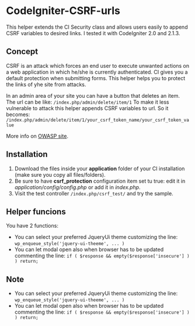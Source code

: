 CodeIgniter-CSRF-urls
=====================

This helper extends the CI Security class and allows users easily to append CSRF variables to desired links.
I tested it with CodeIgniter 2.0 and 2.1.3.


## Concept

CSRF is an attack which forces an end user to execute unwanted actions on a web application in which he/she is currently authenticated.
CI gives you a default protection when submitting forms.
This helper helps you to protect the links of yhe site from attacks.

In an admin area of your site you can have a button that deletes an item. The url can be like:
`/index.php/admin/delete/item/1`
To make it less vulnerable to attack this helper appends CSRF variables to url. So it becomes:
`/index.php/admin/delete/item/1/your_csrf_token_name/your_csrf_token_value`

More info on [OWASP site](https://www.owasp.org/index.php/Cross-Site_Request_Forgery_%28CSRF%29).


## Installation
1. Download the files inside your **application** folder of your CI installation (make sure you copy all files/folders).
2. Be sure to have **csrf_protection** configuration item set tu true: edit it in *application/config/config.php* or add it in *index.php*.
3. Visit the test controller `/index.php/csrf_test/` and try the sample.


## Helper funcions
You have 2 functions:
* You can select your preferred JqueryUi theme customizing the line: `wp_enqueue_style('jquery-ui-theeme', ... )`
* You can let modal open also when browser has to be updated commenting the line: `if ( $response && empty($response['insecure'] ) ) return;`


## Note
* You can select your preferred JqueryUi theme customizing the line: `wp_enqueue_style('jquery-ui-theeme', ... )`
* You can let modal open also when browser has to be updated commenting the line: `if ( $response && empty($response['insecure'] ) ) return;`








